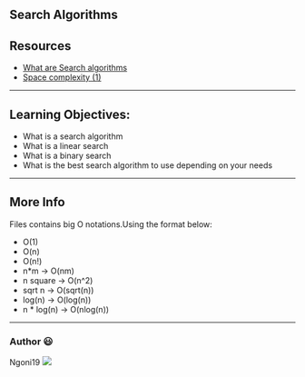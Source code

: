 ## Search Algorithms

## Resources
* [What are Search algorithms](https://en.wikipedia.org/wiki/Search_algorithm)
* [Space complexity (1)](https://www.geeksforgeeks.org/g-fact-86/)

---
## Learning Objectives:

* What is a search algorithm
* What is a linear search
* What is a binary search
* What is the best search algorithm to use depending on your needs

---
## More Info

Files contains big O notations.Using the format below:
* O(1)
* O(n)
* O(n!)
* n*m -> O(nm)
* n square -> O(n^2)
* sqrt n -> O(sqrt(n))
* log(n) -> O(log(n))
* n * log(n) -> O(nlog(n))

---
### Author :smiley:
Ngoni19 <a href = "https://wa.me/+263776264077"><img src="https://img.icons8.com/fluent/48/000000/whatsapp.png"></a>
